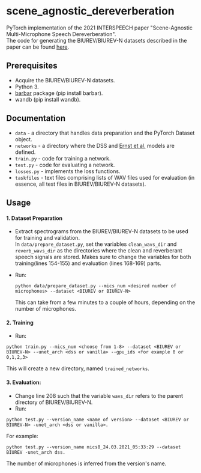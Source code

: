 # scene_agnostic_dereverberation
PyTorch implementation of the 2021 INTERSPEECH paper "Scene-Agnostic Multi-Microphone Speech Dereverberation".  
The code for generating the BIUREV/BIUREV-N datasets described in the paper can be found [here](https://github.com/yochaiye/BIUREVgen).

## Prerequisites
- Acquire the BIUREV/BIUREV-N datasets.
- Python 3.
- [barbar](https://pypi.org/project/barbar/) package (pip install barbar).
- wandb (pip install wandb).

## Documentation
- `data` - a directory that handles data preparation and the PyTorch Dataset object.
- `networks` - a directory where the DSS and [Ernst et al.](https://arxiv.org/pdf/1803.08243.pdf) models are defined.
- `train.py` - code for training a network.
- `test.py` - code for evaluating a network.
- `losses.py` - implements the loss functions.
- `taskfiles` - text files comprising lists of WAV files used for evaluation (in essence, all test files in BIUREV/BIUREV-N datasets).

## Usage
#### 1. Dataset Preparation
* Extract spectrograms from the BIUREV/BIUREV-N datasets to be used for training and validation.  
  In `data/prepare_dataset.py`, set the variables `clean_wavs_dir` and `reverb_wavs_dir` as the directories where the clean and reverberant speech signals are stored.
  Makes sure to change the variables for both training(lines 154-155) and evaluation (lines 168-169) parts.
* Run:  
  ```
  python data/prepare_dataset.py --mics_num <desired number of microphones> --dataset <BIUREV or BIUREV-N>
  ```
  
  This can take from a few minutes to a couple of hours, depending on the number of microphones.
  
 #### 2. Training
 * Run:  
```
python train.py --mics_num <choose from 1-8> --dataset <BIUREV or BIUREV-N> --unet_arch <dss or vanilla> --gpu_ids <for example 0 or 0,1,2,3>
```

This will create a new directory, named `trained_networks`.  

#### 3. Evaluation:
* Change line 208 such that the variable `wavs_dir` refers to the parent directory of BIUREV/BIUREV-N.
* Run:
```
python test.py --version_name <name of version> --dataset <BIUREV or BIUREV-N> -unet_arch <dss or vanilla>.
```
For example:
```
python test.py --version_name mics8_24.03.2021_05:33:29 --dataset BIUREV -unet_arch dss.
```
The number of microphones is inferred from the version's name.

